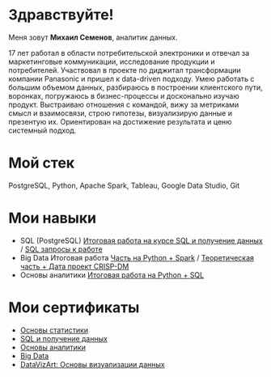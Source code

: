 # Здравствуйте!

Меня зовут **Михаил Семенов**, аналитик данных.

17 лет работал в области потребительской электроники и отвечал за маркетинговые коммуникации, исследование продукции и потребителей. Участвовал в проекте по диджитал трансформации компании Panasonic и пришел к data-driven подходу. Умею работать с большим объемом данных, разбираюсь в построении клиентского пути, воронках, погружаюсь в бизнес-процессы и досконально изучаю продукт. Выстраиваю отношения с командой, вижу за метриками смысл и взаимосвязи, строю гипотезы, визуализирую данные и презентую их. Ориентирован на достижение результата и ценю системный подход.

# Мой стек

PostgreSQL, Python, Apache Spark, Tableau, Google Data Studio, Git

# Мои навыки
- SQL (PostgreSQL) [Итоговая работа на курсе SQL и получение данных](https://github.com/semenov-mikhail/portfolio/blob/main/final_work_sql_msemenov.pdf) / [SQL запросы к работе](https://github.com/semenov-mikhail/portfolio/blob/main/diploma_work_MSemenov_sql-40.sql)
- Big Data Итоговая работа [Часть на Python + Spark](https://colab.research.google.com/drive/1rMMrt4pzHt-tb9wUcGaxZxjPpJqtjQcY?usp=sharing) / [Теоретическая часть + Дата проект CRISP-DM](https://docs.google.com/document/d/1RmbIFfFbwch-nVOV_Ao9S-L7Az1XqvwKzea0D1dbX8E/edit?usp=sharing)
- Основы аналитики [Итоговая работа на Python + SQL](https://colab.research.google.com/drive/1lVMHUZ8SneM1RYHKLzcnlkBVy2BsKF4N?usp=sharing)

# Мои сертификаты

- [Основы статистики](https://github.com/semenov-mikhail/portfolio/blob/main/stepik-certificate-76-edc5082_statistics_Msemenov.pdf)
- [SQL и получение данных](https://github.com/semenov-mikhail/portfolio/blob/main/sql_cert_msemenov.pdf)
- [Основы аналитики](https://github.com/semenov-mikhail/portfolio/blob/main/analytics_basics_cert_msemenov.pdf)
- [Big Data](https://github.com/semenov-mikhail/portfolio/blob/main/bigdata_certificate_MSemenov.pdf)
- [DataVizArt: Основы визуализации данных](https://github.com/semenov-mikhail/portfolio/blob/main/cert_Semenov_DataViz.pdf)

